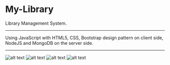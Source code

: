 # My-Library

Library Management System.

**********
Using JavaScript with HTML5, CSS, Bootstrap design pattern on client side,
NodeJS and MongoDB on the server side.

**********
![alt text](https://res.cloudinary.com/dyy8fcstp/image/upload/v1581349342/1_ci8f2q.png)
![alt text](https://res.cloudinary.com/dyy8fcstp/image/upload/v1581349303/2_flwbtf.png)
![alt text](https://res.cloudinary.com/dyy8fcstp/image/upload/v1581349301/3_zoxra3.png)
![alt text](https://res.cloudinary.com/dyy8fcstp/image/upload/v1581349431/4_gabvje.png)

